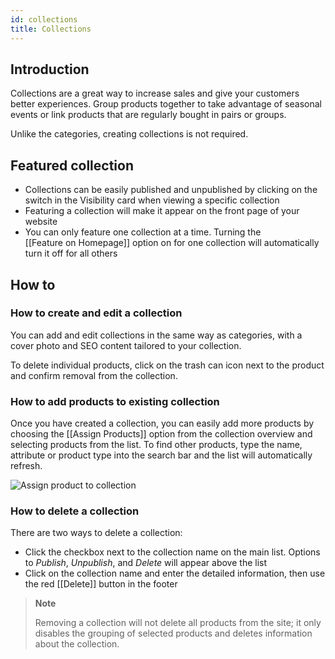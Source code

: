 ```yaml
---
id: collections
title: Collections
---
```


## Introduction

Collections are a great way to increase sales and give your customers better experiences. Group products together to take advantage of seasonal events or link products that are regularly bought in pairs or groups. 

Unlike the categories, creating collections is not required.

## Featured collection

- Collections can be easily published and unpublished by clicking on the switch in the Visibility card when viewing a specific collection 
- Featuring a collection will make it appear on the front page of your website
- You can only feature one collection at a time. Turning the [[Feature&nbsp;on&nbsp;Homepage]] option on for one collection will automatically turn it off for all others

## How to

### How to create and edit a collection

You can add and edit collections in the same way as categories, with a cover photo and SEO content tailored to your collection. 

To delete individual products, click on the trash can icon next to the product and confirm removal from the collection.


### How to add products to existing collection

Once you have created a collection, you can easily add more products by choosing the [[Assign&nbsp;Products]] option from the collection overview and selecting products from the list. To find other products, type the name, attribute or product type into the search bar and the list will automatically refresh.

![Assign product to collection](assets/dashboard-catalog/catalog17.png)


### How to delete a collection

There are two ways to delete a collection:

- Click the checkbox next to the collection name on the main list. Options to _Publish_, _Unpublish_, and _Delete_ will appear above the list
- Click on the collection name and enter the detailed information, then use the red [[Delete]] button in the footer

> **Note**
>
>Removing a collection will not delete all products from the site; it only disables the grouping of selected products and deletes information about the collection.




